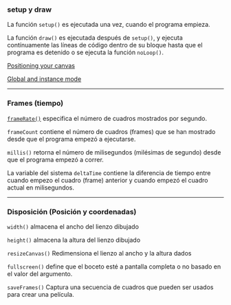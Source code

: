### setup y draw

La función `setup()` es ejecutada una vez, cuando el programa empieza. 

La función `draw()` es ejecutada después de `setup()`, y ejecuta contínuamente las líneas de código dentro de su bloque hasta que el programa es detenido o se ejecuta la función `noLoop()`.

[Positioning your canvas](https://github.com/processing/p5.js/wiki/Positioning-your-canvas)

[Global and instance mode](https://github.com/processing/p5.js/wiki/Global-and-instance-mode)

---

### Frames (tiempo)

[`frameRate()`](https://p5js.org/reference/p5/frameRate/) especifica el número de cuadros mostrados por segundo.

`frameCount` contiene el número de cuadros (frames) que se han mostrado desde que el programa empezó a ejecutarse.

`millis()` retorna el número de milisegundos (milésimas de segundo) desde que el programa empezó a correr.

La variable del sistema `deltaTime` contiene la diferencia de tiempo entre cuando empezo el cuadro (frame) anterior y cuando empezó el cuadro actual en milisegundos.

---

### Disposición (Posición y coordenadas)

`width()` almacena el ancho del lienzo dibujado

`height()` almacena la altura del lienzo dibujado

`resizeCanvas()` Redimensiona el lienzo al ancho y la altura dados

`fullscreen()` define que el boceto esté a pantalla completa o no basado en el valor del argumento.

`saveFrames()` Captura una secuencia de cuadros que pueden ser usados para crear una película.